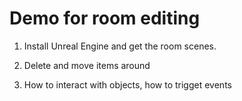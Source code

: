 # Demo for room editing


1. Install Unreal Engine and get the room scenes.

2. Delete and move items around 

3. How to interact with objects, how to trigget events